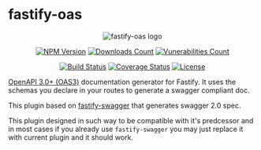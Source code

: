 # fastify-oas

<div align="center">
  <img src="https://gitlab.com/m03geek/fastify-oas/raw/master/logo.png" alt="fastify-oas logo"/>
</div>

<div align="center">

[![NPM Version](https://img.shields.io/npm/v/fastify-oas.svg)](https://www.npmjs.com/package/fastify-oas)
[![Downloads Count](https://img.shields.io/npm/dm/fastify-oas.svg)](https://www.npmjs.com/package/fastify-oas)
[![Vunerabilities Count](https://snyk.io/test/npm/fastify-oas/badge.svg)](https://www.npmjs.com/package/fastify-oas)

[![Build Status](https://gitlab.com/m03geek/fastify-oas/badges/master/pipeline.svg)](https://gitlab.com/m03geek/fastify-oas/commits/master)
[![Coverage Status](https://gitlab.com/m03geek/fastify-oas/badges/master/coverage.svg)](https://gitlab.com/m03geek/fastify-oas/commits/master)
[![License](https://img.shields.io/npm/l/fasify-oas.svg)](https://gitlab.com/m03geek/fastify-oas/blob/master/LICENSE)

</div>

[OpenAPI 3.0+ (OAS3)](https://swagger.io/docs/specification/about/) documentation generator for Fastify.
It uses the schemas you declare in your routes to generate a swagger compliant doc.

This plugin based on [fastify-swagger](https://github.com/fastify/fastify-swagger/) that generates swagger 2.0 spec.

This plugin designed in such way to be compatible with it's predcessor and in most cases if you already use `fastify-swagger` you may just replace it with current plugin and it should work.
